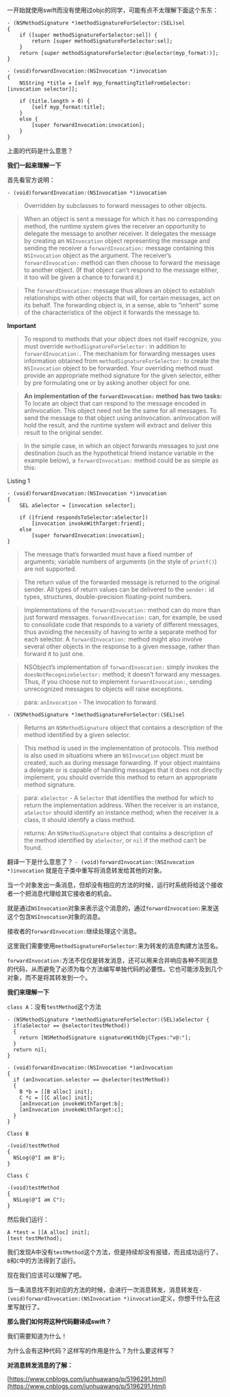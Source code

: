 一开始就使用swift而没有使用过objc的同学，可能有点不太理解下面这个东东：

```objc
- (NSMethodSignature *)methodSignatureForSelector:(SEL)sel
{
    if ([super methodSignatureForSelector:sel]) {
        return [super methodSignatureForSelector:sel];
    }
    return [super methodSignatureForSelector:@selector(myp_format:)];
}

- (void)forwardInvocation:(NSInvocation *)invocation
{
    NSString *title = [self myp_formattingTitleFromSelector:[invocation selector]];
    
    if (title.length > 0) {
        [self myp_format:title];
    }
    else {
        [super forwardInvocation:invocation];
    }
}
```

上面的代码是什么意思？

**我们一起来理解一下**

首先看官方说明：

`- (void)forwardInvocation:(NSInvocation *)invocation`

> Overridden by subclasses to forward messages to other objects.

> When an object is sent a message for which it has no corresponding method, the runtime system gives the receiver an opportunity to delegate the message to another receiver. It delegates the message by creating an `NSInvocation` object representing the message and sending the receiver a `forwardInvocation:` message containing this `NSInvocation` object as the argument. The receiver’s `forwardInvocation:` method can then choose to forward the message to another object. (If that object can’t respond to the message either, it too will be given a chance to forward it.)

> The `forwardInvocation:` message thus allows an object to establish relationships with other objects that will, for certain messages, act on its behalf. The forwarding object is, in a sense, able to “inherit” some of the characteristics of the object it forwards the message to.

**Important**
> To respond to methods that your object does not itself recognize, you must override `methodSignatureForSelector:` in addition to `forwardInvocation:`. The mechanism for forwarding messages uses information obtained from `methodSignatureForSelector:` to create the `NSInvocation` object to be forwarded. Your overriding method must provide an appropriate method signature for the given selector, either by pre formulating one or by asking another object for one.

> **An implementation of the `forwardInvocation:` method has two tasks:**
To locate an object that can respond to the message encoded in anInvocation. This object need not be the same for all messages.
To send the message to that object using anInvocation. anInvocation will hold the result, and the runtime system will extract and deliver this result to the original sender.

> In the simple case, in which an object forwards messages to just one destination (such as the hypothetical friend instance variable in the example below), a `forwardInvocation:` method could be as simple as this:

Listing 1
```objc
- (void)forwardInvocation:(NSInvocation *)invocation
{
    SEL aSelector = [invocation selector];
 
    if ([friend respondsToSelector:aSelector])
        [invocation invokeWithTarget:friend];
    else
        [super forwardInvocation:invocation];
}
```

> The message that’s forwarded must have a fixed number of arguments; variable numbers of arguments (in the style of `printf()`) are not supported.

> The return value of the forwarded message is returned to the original sender. All types of return values can be delivered to the `sender:` id types, structures, double-precision floating-point numbers.

> Implementations of the `forwardInvocation:` method can do more than just forward messages. `forwardInvocation:` can, for example, be used to consolidate code that responds to a variety of different messages, thus avoiding the necessity of having to write a separate method for each selector. A `forwardInvocation:` method might also involve several other objects in the response to a given message, rather than forward it to just one.

> NSObject’s implementation of `forwardInvocation:` simply invokes the `doesNotRecognizeSelector:` method; it doesn’t forward any messages. Thus, if you choose not to implement `forwardInvocation:`, sending unrecognized messages to objects will raise exceptions.

> para: `anInvocation` - 
The invocation to forward.

`- (NSMethodSignature *)methodSignatureForSelector:(SEL)sel`

> Returns an `NSMethodSignature` object that contains a description of the method identified by a given selector.

> This method is used in the implementation of protocols. This method is also used in situations where an `NSInvocation` object must be created, such as during message forwarding. If your object maintains a delegate or is capable of handling messages that it does not directly implement, you should override this method to return an appropriate method signature.

> para: `aSelector` - 
A `Selector` that identifies the method for which to return the implementation address. When the receiver is an instance, `aSelector` should identify an instance method; when the receiver is a class, it should identify a class method.

> returns:
An `NSMethodSignature` object that contains a description of the method identified by `aSelector`, or `nil` if the method can’t be found.

翻译一下是什么意思了？
`- (void)forwardInvocation:(NSInvocation *)invocation` 就是在子类中重写将消息转发给其他的对象。

当一个对象发出一条消息，但却没有相应的方法的时候，运行时系统将给这个接收者一个把消息代理给其它接收者的机会。

就是通过`NSInvocation`对象来表示这个消息的，通过`forwardInvocation:`来发送这个包含`NSInvocation`对象的消息。

接收者的`forwardInvocation:`继续处理这个消息。

这里我们需要使用`methodSignatureForSelector:`来为转发的消息构建方法签名。

`forwardInvocation:`方法不仅仅是转发消息，还可以用来合并响应各种不同消息的代码，从而避免了必须为每个方法编写单独代码的必要性。它也可能涉及到几个对象，而不是将其转发到一个。

**我们来理解一下**

`class A`：没有`testMethod`这个方法

```objc
- (NSMethodSignature *)methodSignatureForSelector:(SEL)aSelector { 
  if(aSelector == @selector(testMethod)) 
  { 
    return [NSMethodSignature signatureWithObjCTypes:"v@:"]; 
  } 
  return nil; 
} 

- (void)forwardInvocation:(NSInvocation *)anInvocation 
{ 
  if (anInvocation.selector == @selector(testMethod)) 
  { 
    B *b = [[B alloc] init]; 
    C *c = [[C alloc] init]; 
    [anInvocation invokeWithTarget:b]; 
    [anInvocation invokeWithTarget:c]; 
  } 
} 
```

`Class B`

```objc
-(void)testMethod 
{ 
  NSLog(@"I am B"); 
} 
```

`Class C`

```objc
-(void)testMethod 
{ 
  NSLog(@"I am C"); 
} 
```

然后我们运行：
```objc
A *test = [[A alloc] init]; 
[test testMethod];
```

我们发现A中没有`testMethod`这个方法，但是持续却没有报错，而且成功运行了，`B`和`C`中的方法得到了运行。

现在我们应该可以理解了吧。

当一条消息找不到对应的方法的时候，会进行一次消息转发，消息转发在`- (void)forwardInvocation:(NSInvocation *)invocation`定义，你想干什么在这里写就行了。

**那么我们如何将这种代码翻译成swift？**

我们需要知道为什么！

为什么会有这种代码？这样写的作用是什么？为什么要这样写？

**对消息转发消息的了解：**

[https://www.cnblogs.com/junhuawang/p/5196291.html](https://www.cnblogs.com/junhuawang/p/5196291.html)
